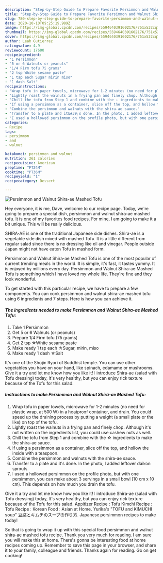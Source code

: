 ```yaml
---
description: "Step-by-Step Guide to Prepare Favorite Persimmon and Walnut Shira-ae Mashed Tofu"
title: "Step-by-Step Guide to Prepare Favorite Persimmon and Walnut Shira-ae Mashed Tofu"
slug: 780-step-by-step-guide-to-prepare-favorite-persimmon-and-walnut-shira-ae-mashed-tofu
date: 2020-10-10T09:25:19.989Z
image: https://img-global.cpcdn.com/recipes/5594640391602176/751x532cq70/persimmon-and-walnut-shira-ae-mashed-tofu-recipe-main-photo.jpg
thumbnail: https://img-global.cpcdn.com/recipes/5594640391602176/751x532cq70/persimmon-and-walnut-shira-ae-mashed-tofu-recipe-main-photo.jpg
cover: https://img-global.cpcdn.com/recipes/5594640391602176/751x532cq70/persimmon-and-walnut-shira-ae-mashed-tofu-recipe-main-photo.jpg
author: Leah Gutierrez
ratingvalue: 4.9
reviewcount: 17600
recipeingredient:
- "1 Persimmon"
- "5 or 6 Walnuts or peanuts"
- "1/4 Firm tofu 75 grams"
- "2 tsp White sesame paste"
- "1 tsp each Sugar mirin miso"
- "1 dash Salt"
recipeinstructions:
- "Wrap tofu in paper towels, microwave for 1-2 minutes (no need for plastic wrap, at 500 W) in a heatproof container, and drain. You could speed up the draining process by putting a weight (a small plate or the like) on top of the tofu."
- "Lightly roast the walnuts in a frying pan and finely chop. Although it&#39;s not written on the ingredients list, you could use cashew nuts as well."
- "Chill the tofu from Step 1 and combine with the ☆ ingredients to make the shira-ae sauce."
- "If using a persimmon as a container, slice off the top, and hollow the inside with a teaspoon."
- "Combine the persimmon and walnuts with the shira-ae sauce."
- "Transfer to a plate and it&#39;s done. In the photo, I added leftover daikon sprouts."
- "I used a hollowed persimmon on the profile photo, but with one persimmon, you can make about 3 servings in a small bowl (10 cm x 10 cm). This depends on how much you drain the tofu."
categories:
- Recipe
tags:
- persimmon
- and
- walnut

katakunci: persimmon and walnut 
nutrition: 261 calories
recipecuisine: American
preptime: "PT24M"
cooktime: "PT36M"
recipeyield: "1"
recipecategory: Dessert

---
```



![Persimmon and Walnut Shira-ae Mashed Tofu](https://img-global.cpcdn.com/recipes/5594640391602176/751x532cq70/persimmon-and-walnut-shira-ae-mashed-tofu-recipe-main-photo.jpg)

Hey everyone, it is me, Dave, welcome to our recipe page. Today, we're going to prepare a special dish, persimmon and walnut shira-ae mashed tofu. It is one of my favorites food recipes. For mine, I am going to make it a bit unique. This will be really delicious.

SHIRA-AE is one of the traditional Japanese side dishes. Shira-ae is a vegetable side dish mixed with mashed Tofu. It is a little different from regular salad since there is no dressing like oil and vinegar. People outside Japan might not have eaten Tofu in mashed form.

Persimmon and Walnut Shira-ae Mashed Tofu is one of the most popular of current trending meals in the world. It is simple, it's fast, it tastes yummy. It is enjoyed by millions every day. Persimmon and Walnut Shira-ae Mashed Tofu is something which I have loved my whole life. They're fine and they look wonderful.


To get started with this particular recipe, we have to prepare a few components. You can cook persimmon and walnut shira-ae mashed tofu using 6 ingredients and 7 steps. Here is how you can achieve it.

<!--inarticleads1-->

##### The ingredients needed to make Persimmon and Walnut Shira-ae Mashed Tofu:

1. Take 1 Persimmon
1. Get 5 or 6 Walnuts (or peanuts)
1. Prepare 1/4 Firm tofu (75 grams)
1. Get 2 tsp ☆White sesame paste
1. Make ready 1 tsp each ☆Sugar, mirin, miso
1. Make ready 1 dash ☆Salt


It&#39;s one of the Shojin Ryori of Buddhist temple. You can use other vegetables you have on your hand, like spinach, edamame or mushrooms. Give it a try and let me know how you like it! I introduce Shira-ae (salad with Tofu dressing) today, It&#39;s very healthy, but you can enjoy rick texture because of the Tofu for this salad. 

<!--inarticleads2-->

##### Instructions to make Persimmon and Walnut Shira-ae Mashed Tofu:

1. Wrap tofu in paper towels, microwave for 1-2 minutes (no need for plastic wrap, at 500 W) in a heatproof container, and drain. You could speed up the draining process by putting a weight (a small plate or the like) on top of the tofu.
1. Lightly roast the walnuts in a frying pan and finely chop. Although it&#39;s not written on the ingredients list, you could use cashew nuts as well.
1. Chill the tofu from Step 1 and combine with the ☆ ingredients to make the shira-ae sauce.
1. If using a persimmon as a container, slice off the top, and hollow the inside with a teaspoon.
1. Combine the persimmon and walnuts with the shira-ae sauce.
1. Transfer to a plate and it&#39;s done. In the photo, I added leftover daikon sprouts.
1. I used a hollowed persimmon on the profile photo, but with one persimmon, you can make about 3 servings in a small bowl (10 cm x 10 cm). This depends on how much you drain the tofu.


Give it a try and let me know how you like it! I introduce Shira-ae (salad with Tofu dressing) today, It&#39;s very healthy, but you can enjoy rick texture because of the Tofu for this salad. Appitizer Recipe : Tofu Kimchi Recipe : Tofu Recipe : Korean Food : Asian at Home. Yurika&#39;s &#34;TOFU and KIMUCHI soup&#34; 豆腐とキムチのスープの作り方. Japanese persimmon recipes to make today! 

So that is going to wrap it up with this special food persimmon and walnut shira-ae mashed tofu recipe. Thank you very much for reading. I am sure you will make this at home. There's gonna be interesting food at home recipes coming up. Remember to save this page in your browser, and share it to your family, colleague and friends. Thanks again for reading. Go on get cooking!
